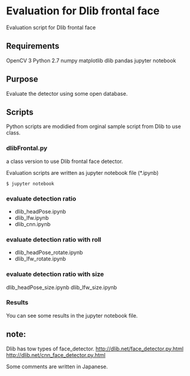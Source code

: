 # Evaluation for Dlib frontal face
Evaluation script for Dlib frontal face

## Requirements
OpenCV 3
Python 2.7
numpy
matplotlib
dlib
pandas
jupyter notebook

## Purpose
Evaluate the detector using some open database.

## Scripts
Python scripts are modidied from orginal sample script from Dlib to use class.

### dlibFrontal.py
a class version to use Dlib frontal face detector.

Evaluation scripts are written as jupyter notebook file (*.ipynb)

```
$ jupyter notebook
```


### evaluate detection ratio
- dlib_headPose.ipynb
- dlib_lfw.ipynb
- dlib_cnn.ipynb


### evaluate detection ratio with roll

- dlib_headPose_rotate.ipynb
- dlib_lfw_rotate.ipynb


### evaluate detection ratio with size

dlib_headPose_size.ipynb
dlib_lfw_size.ipynb


### Results

You can see some results in the jupyter notebook file.


## note:
Dlib has tow types of face_detector.
http://dlib.net/face_detector.py.html
http://dlib.net/cnn_face_detector.py.html


Some comments are written in Japanese.
